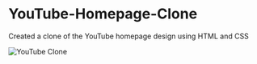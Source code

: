 # YouTube-Homepage-Clone

Created a clone of the YouTube homepage design using HTML and CSS


![YouTube Clone](https://user-images.githubusercontent.com/26267154/201003581-f6cad499-a940-4932-8f54-fd7f4aff7e18.jpg)
